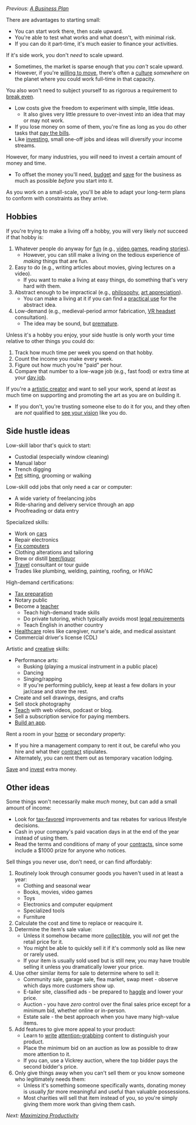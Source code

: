 
*Previous: [A Business Plan](entrepreneur-3_plan.md)*

There are advantages to starting small:

- You can start work there, then scale upward.
- You're able to test what works and what doesn't, with minimal risk.
- If you can do it part-time, it's much easier to finance your activities.

If it's side work, you don't *need* to scale upward.

- Sometimes, the market is sparse enough that you *can't* scale upward.
- However, if you're [willing to move](home-moving.md), there's often a [culture](culture.md) *somewhere* on the planet where you could work full-time in that capacity.

You also won't need to subject yourself to as rigorous a requirement to [break even](entrepreneur-3_plan.md).

- Low costs give the freedom to experiment with simple, little ideas.
  - It also gives very little pressure to over-invest into an idea that may or may not work.
- If you lose money on some of them, you're fine as long as you do other tasks that [pay the bills](money-3_budget.md).
- Like [investing](money-investing.md), small one-off jobs and ideas will diversify your income streams.

However, for many industries, you *will* need to invest a certain amount of money and time.

- To offset the money you'll need, [budget](money-3_budget.md) and [save](money-saving.md) for the business as much as possible *before* you start into it.

As you work on a small-scale, you'll be able to adapt your long-term plans to conform with constraints as they arrive.

## Hobbies

If you're trying to make a living off a hobby, you will very likely *not* succeed if that hobby is:

1. Whatever people do anyway for [fun](fun.md) (e.g., [video games](computers-software-gamedev.md), reading [stories](stories.md)).
   - However, you can still make a living on the tedious experience of *making* things that are fun.
2. Easy to do (e.g., writing articles about movies, giving lectures on a video).
   - If you want to make a living at easy things, do something that's very hard with them.
3. Abstract enough to be impractical (e.g., [philosophy](philosophy.md), [art appreciation](creations.md)).
   - You can make a living at it if you can find a [practical use](purpose.md) for the abstract idea.
4. Low-demand (e.g., medieval-period armor fabrication, [VR headset](computers-vr.md) consultation).
   - The idea may be sound, but [premature](trends.md).

Unless it's a hobby you enjoy, your side hustle is only worth your time relative to other things you could do:

1. Track how much time per week you spend on that hobby.
2. Count the income you make every week.
3. Figure out how much you're "paid" per hour.
4. Compare that number to a low-wage job (e.g., fast food) or extra time at your [day job](jobs-1_why.md).

If you're a [artistic creator](mind-creativity.md) and want to sell your work, spend at *least* as much time on supporting and promoting the art as you are on building it.

- If you don't, you're trusting someone else to do it for you, and they often are *not* qualified to [see your vision](entrepreneur-2_idea.md) like you do.

## Side hustle ideas

Low-skill labor that's quick to start:

- Custodial (especially window cleaning)
- Manual labor
- Trench digging
- [Pet](fun-pets.md) sitting, grooming or walking

Low-skill odd jobs that only need a car or computer:

- A wide variety of freelancing jobs
- Ride-sharing and delivery service through an app
- Proofreading or data entry

Specialized skills:

- Work on [cars](autos.md)
- Repair electronics
- [Fix computers](fix-computers.md)
- Clothing alterations and tailoring
- Brew or distill [beer/liquor](fun-alcohol.md)
- [Travel](fun-vacations.md) consultant or tour guide
- Trades like plumbing, welding, painting, roofing, or HVAC

High-demand certifications:

- [Tax preparation](accounting.md)
- Notary public
- Become a [teacher](education.md)
  - Teach high-demand trade skills
  - Do private tutoring, which typically avoids most [legal requirements](legal-safety.md)
  - Teach English in another country
- [Healthcare](body-4_health.md) roles like caregiver, nurse's aide, and medical assistant
- Commercial driver's license (CDL)

Artistic and [creative](mind-creativity.md) skills:

- Performance arts:
  - Busking (playing a musical instrument in a public place)
  - Dancing
  - Singing/rapping
  - If you're performing publicly, keep at least a few dollars in your jar/case and store the rest.
- Create and sell drawings, designs, and crafts
- Sell stock photography
- [Teach](education.md) with web videos, podcast or blog.
- Sell a subscription service for paying members.
- [Build an app](computers-sofware-webdev.md).

Rent a room in your [home](home-buysell.md) or secondary property:

- If you hire a management company to rent it out, be careful who you hire and what their [contract](people-6_contracts.md) stipulates.
- Alternately, you can rent them out as temporary vacation lodging.

[Save](money-saving.md) and [invest](money-investing.md) extra money.

## Other ideas

Some things won't necessarily make *much* money, but can add a small amount of income:

- Look for [tax-favored](accounting.md) improvements and tax rebates for various lifestyle decisions.
- Cash in your company's paid vacation days in at the end of the year instead of using them.
- Read the terms and conditions of many of your [contracts](people-6_contracts.md), since some include a $1000 prize for anyone who notices.

Sell things you never use, don't need, or can find affordably:

1. Routinely look through consumer goods you haven't used in at least a year:
   - Clothing and seasonal wear
   - Books, movies, video games
   - Toys
   - Electronics and computer equipment
   - Specialized tools
   - Furniture
2. Calculate the cost and time to replace or reacquire it.
3. Determine the item's sale value:
   - Unless it somehow became more [collectible](economics.md), you will *not* get the retail price for it.
   - You might be able to quickly sell it if it's commonly sold as like new or rarely used.
   - If your item is usually sold used but is still new, you may have trouble selling it unless you dramatically lower your price.
4. Use other similar items for sale to determine where to sell it:
   - Community sale, garage sale, flea market, swap meet - observe which days more customers show up.
   - E-tailer site, classified ads - be prepared to [haggle](people-5_conflicts.md) and lower your price.
   - Auction - you have *zero* control over the final sales price except for a minimum bid, whether online or in-person.
   - Estate sale - the best approach when you have many high-value items.
5. Add features to give more appeal to your product:
   - Learn to [write](language-writing.md) [attention-grabbing](marketing.md) content to distinguish your product.
   - Place the minimum bid on an auction as low as possible to draw more attention to it.
   - If you can, use a Vickrey auction, where the top bidder pays the second bidder's price.
6. Only give things away when you can't sell them or you know someone who legitimately needs them:
   - Unless it's something someone specifically wants, donating money is usually *far* more meaningful and useful than valuable possessions.
   - Most charities will sell that item instead of you, so you're simply giving them more work than giving them cash.

*Next: [Maximizing Productivity](entrepreneur-5_productivity.md)*
